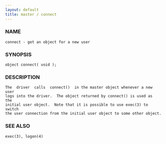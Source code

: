```yaml
---
layout: default
title: master / connect
---
```


### NAME

    connect - get an object for a new user

### SYNOPSIS

    object connect( void );

### DESCRIPTION

    The  driver  calls  connect()  in the master object whenever a new user
    logs into the driver.  The object returned by connect() is used as  the
    initial user object.  Note that it is possible to use exec(3) to switch
    the user connection from the initial user object to some other object.

### SEE ALSO

    exec(3), logon(4)

